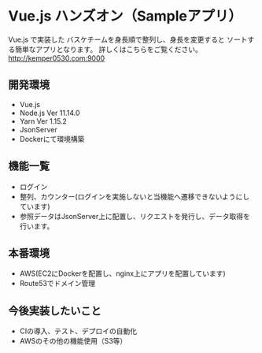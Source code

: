 # Vue.js ハンズオン（Sampleアプリ）

Vue.js で実装した
バスケチームを身長順で整列し、身長を変更すると
ソートする簡単なアプリとなります。
詳しくはこちらをご覧ください。<br>
<http://kemper0530.com:9000>

## 開発環境
- Vue.js
- Node.js Ver 11.14.0
- Yarn Ver 1.15.2
- JsonServer
- Dockerにて環境構築

## 機能一覧
- ログイン
- 整列、カウンター(ログインを実施しないと当機能へ遷移できないようにしています)
- 参照データはJsonServer上に配置し、リクエストを発行し、データ取得を行います。

## 本番環境
- AWS(EC2にDockerを配置し、nginx上にアプリを配置しています)
- Route53でドメイン管理

## 今後実装したいこと
- CIの導入、テスト、デプロイの自動化
- AWSのその他の機能使用（S3等）
